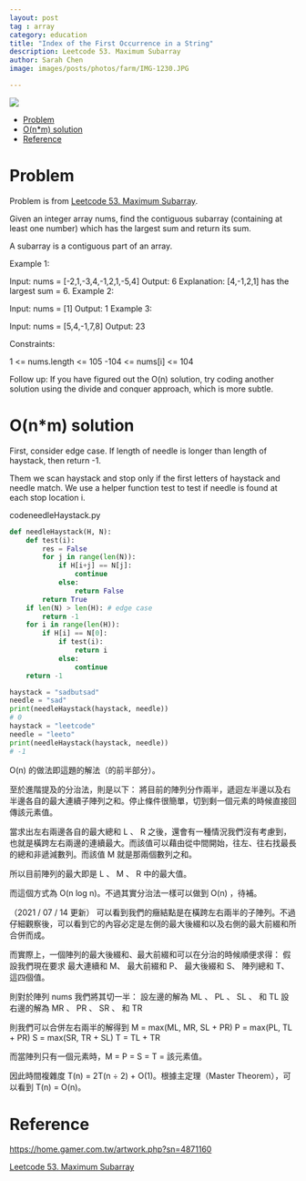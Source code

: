 ```yaml
---
layout: post
tag : array
category: education
title: "Index of the First Occurrence in a String"
description: Leetcode 53. Maximum Subarray
author: Sarah Chen
image: images/posts/photos/farm/IMG-1230.JPG

---
```

![](../images/posts/photos/farm/IMG-1230.JPG)
- [Problem](#problem)
- [O(n*m) solution](#onm-solution)
- [Reference](#reference)

# Problem 

Problem is from [Leetcode 53. Maximum Subarray](https://leetcode.com/problems/maximum-subarray/).

Given an integer array nums, find the contiguous subarray (containing at least one number) which has the largest sum and return its sum.

A subarray is a contiguous part of an array.

 

Example 1:

Input: nums = [-2,1,-3,4,-1,2,1,-5,4]
Output: 6
Explanation: [4,-1,2,1] has the largest sum = 6.
Example 2:

Input: nums = [1]
Output: 1
Example 3:

Input: nums = [5,4,-1,7,8]
Output: 23
 

Constraints:

1 <= nums.length <= 105
-104 <= nums[i] <= 104
 

Follow up: If you have figured out the O(n) solution, try coding another solution using the divide and conquer approach, which is more subtle.
 

# O(n*m) solution

First, consider edge case.  If length of needle is longer than length of haystack, then return -1. 

Them we scan haystack and stop only if the first letters of haystack and needle match.  We use a helper function <span class="coding">test</span> to test if needle is found at each stop location i. 

<div class="code-head"><span>code</span>needleHaystack.py</div>

```py
def needleHaystack(H, N):
    def test(i):
        res = False
        for j in range(len(N)):
            if H[i+j] == N[j]:
                continue
            else:
                return False
        return True
    if len(N) > len(H): # edge case
        return -1
    for i in range(len(H)):
        if H[i] == N[0]:
            if test(i):
                return i
            else:
                continue
    return -1

haystack = "sadbutsad"
needle = "sad"
print(needleHaystack(haystack, needle))
# 0
haystack = "leetcode"
needle = "leeto"
print(needleHaystack(haystack, needle))
# -1
```
O(n) 的做法即這題的解法（的前半部分）。



至於進階提及的分治法，則是以下：
將目前的陣列分作兩半，遞迴左半邊以及右半邊各自的最大連續子陣列之和。停止條件很簡單，切到剩一個元素的時候直接回傳該元素值。

當求出左右兩邊各自的最大總和 L 、 R 之後，還會有一種情況我們沒有考慮到，也就是橫跨左右兩邊的連續最大。而該值可以藉由從中間開始，往左、往右找最長的總和非遞減數列。而該值 M 就是那兩個數列之和。

所以目前陣列的最大即是 L 、 M 、 R 中的最大值。

而這個方式為 O(n log n)。不過其實分治法一樣可以做到 O(n) ，待補。

（2021 / 07 / 14 更新）
可以看到我們的癥結點是在橫跨左右兩半的子陣列。不過仔細觀察後，可以看到它的內容必定是左側的最大後綴和以及右側的最大前綴和所合併而成。

而實際上，一個陣列的最大後綴和、最大前綴和可以在分治的時候順便求得：
假設我們現在要求
最大連續和 M、
最大前綴和 P、
最大後綴和 S、
陣列總和 T、
這四個值。

則對於陣列 nums 我們將其切一半：
設左邊的解為 ML 、 PL 、 SL 、 和 TL
設右邊的解為 MR 、 PR 、 SR 、 和 TR

則我們可以合併左右兩半的解得到
M = max(ML, MR, SL + PR)
P = max(PL, TL + PR)
S = max(SR, TR + SL)
T = TL + TR

而當陣列只有一個元素時，M = P = S = T = 該元素值。

因此時間複雜度 T(n) = 2T(n ÷ 2) + O(1)。根據主定理（Master Theorem），可以看到 T(n) = O(n)。



# Reference
https://home.gamer.com.tw/artwork.php?sn=4871160

[Leetcode 53. Maximum Subarray](https://leetcode.com/problems/maximum-subarray/)